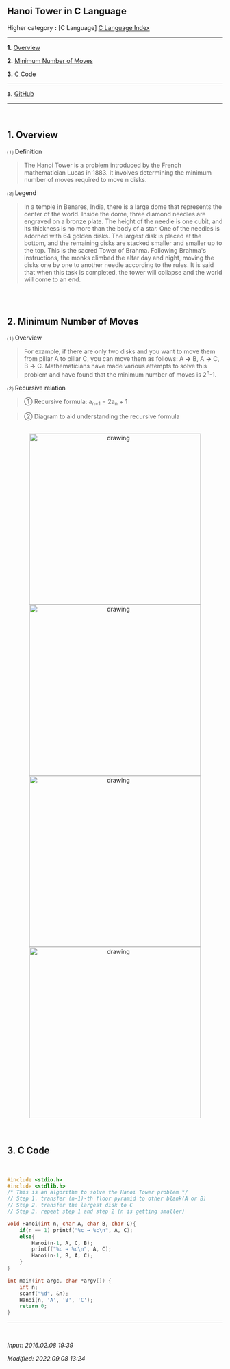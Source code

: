## **Hanoi Tower in C Language**

Higher category **:** [C Language] [C Language Index](https://jb243.github.io/pages/802)

---

**1.** [Overview](#1-overview)

**2.** [Minimum Number of Moves](#2-minimum-number-of-moves)

**3.** [C Code](#3-c-code)

---

**a.** [GitHub](https://github.com/JB243/nate9389/blob/main/C/Hanoi%20Tower)

---

<br>

## **1. Overview**

⑴ Definition

> The Hanoi Tower is a problem introduced by the French mathematician Lucas in 1883. It involves determining the minimum number of moves required to move n disks. 

⑵ Legend

> In a temple in Benares, India, there is a large dome that represents the center of the world. Inside the dome, three diamond needles are engraved on a bronze plate. The height of the needle is one cubit, and its thickness is no more than the body of a star. One of the needles is adorned with 64 golden disks. The largest disk is placed at the bottom, and the remaining disks are stacked smaller and smaller up to the top. This is the sacred Tower of Brahma. Following Brahma's instructions, the monks climbed the altar day and night, moving the disks one by one to another needle according to the rules. It is said that when this task is completed, the tower will collapse and the world will come to an end.

<br>

<br>

## **2. Minimum Number of Moves**

⑴ Overview

> For example, if there are only two disks and you want to move them from pillar A to pillar C, you can move them as follows: A **→** B, A **→** C, B **→** C. Mathematicians have made various attempts to solve this problem and have found that the minimum number of moves is 2<sup>n</sup>-1.

⑵ Recursive relation

> ① Recursive formula: a<sub>n+1</sub> = 2a<sub>n</sub> + 1

> ② Diagram to aid understanding the recursive formula

<br>
<center>
<img src="https://img1.daumcdn.net/thumb/R1280x0/?scode=mtistory2&fname=https%3A%2F%2Ft1.daumcdn.net%2Fcfile%2Ftistory%2F257F4A4156B8765620" alt="drawing" style="width: 400px;"/>
</center>
<center>
<img src="https://img1.daumcdn.net/thumb/R1280x0/?scode=mtistory2&fname=https%3A%2F%2Ft1.daumcdn.net%2Fcfile%2Ftistory%2F2658D44556B876670A" alt="drawing" style="width: 400px;"/>
</center>
<center>
<img src="https://img1.daumcdn.net/thumb/R1280x0/?scode=mtistory2&fname=https%3A%2F%2Ft1.daumcdn.net%2Fcfile%2Ftistory%2F256B9B3F56B8767D0E" alt="drawing" style="width: 400px;"/>
</center>
<center>
<img src="https://img1.daumcdn.net/thumb/R1280x0/?scode=mtistory2&fname=https%3A%2F%2Fblog.kakaocdn.net%2Fdn%2FPENBj%2FbtrLEwmHwSp%2Fto9iFkUPnO5HKWzODGHqIK%2Fimg.png" alt="drawing" style="width: 400px;"/>
</center>
<br>

<br>

## **3. C Code**

<br>

```c
#include <stdio.h>
#include <stdlib.h>
/* This is an algorithm to solve the Hanoi Tower problem */
// Step 1. transfer (n-1)-th floor pyramid to other blank(A or B)
// Step 2. transfer the largest disk to C
// Step 3. repeat step 1 and step 2 (n is getting smaller)

void Hanoi(int n, char A, char B, char C){
	if(n == 1) printf("%c → %c\n", A, C);
	else{
		Hanoi(n-1, A, C, B);
		printf("%c → %c\n", A, C);
		Hanoi(n-1, B, A, C);
	}
}

int main(int argc, char *argv[]) {
	int n;
	scanf("%d", &n);
	Hanoi(n, 'A', 'B', 'C');
	return 0;
}
```
---

<br>

*Input: 2016.02.08 19:39*

*Modified: 2022.09.08 13:24*
